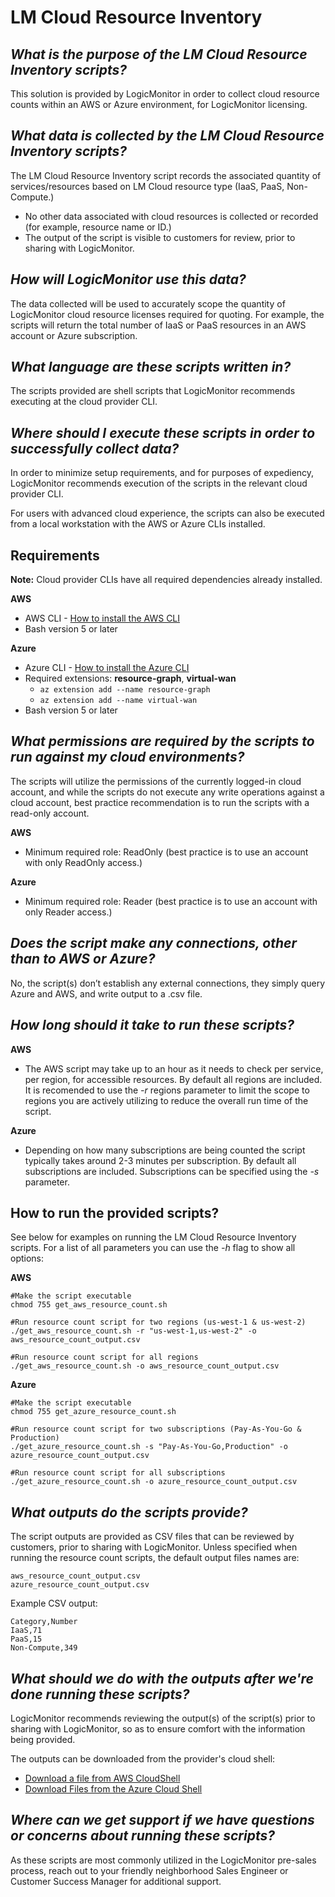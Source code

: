 # LM Cloud Resource Inventory

## *What is the purpose of the LM Cloud Resource Inventory scripts?*

This solution is provided by LogicMonitor in order to collect cloud resource counts within an AWS or Azure environment, for LogicMonitor licensing.

## *What data is collected by the LM Cloud Resource Inventory scripts?*

The LM Cloud Resource Inventory script records the associated quantity of services/resources based on LM Cloud resource type (IaaS, PaaS, Non-Compute.)
* No other data associated with cloud resources is collected or recorded (for example, resource name or ID.) 
* The output of the script is visible to customers for review, prior to sharing with LogicMonitor.

## *How will LogicMonitor use this data?*

The data collected will be used to accurately scope the quantity of LogicMonitor cloud resource licenses required for quoting. For example, the scripts will return the total number of IaaS or PaaS resources in an AWS account or Azure subscription.

## *What language are these scripts written in?*

The scripts provided are shell scripts that LogicMonitor recommends executing at the cloud provider CLI.

## *Where should I execute these scripts in order to successfully collect data?*

In order to minimize setup requirements, and for purposes of expediency, LogicMonitor recommends execution of the scripts in the relevant cloud provider CLI.

For users with advanced cloud experience, the scripts can also be executed from a local workstation with the AWS or Azure CLIs installed.

## Requirements

**Note:**  Cloud provider CLIs have all required dependencies already installed.

**AWS**
* AWS CLI - [How to install the AWS CLI](https://docs.aws.amazon.com/cli/latest/userguide/getting-started-install.html)
* Bash version 5 or later
  
**Azure**
* Azure CLI - [How to install the Azure CLI](https://learn.microsoft.com/en-us/cli/azure/install-azure-cli)
* Required extensions: **resource-graph**, **virtual-wan**
  * ```az extension add --name resource-graph```
  * ```az extension add --name virtual-wan```
* Bash version 5 or later

## *What permissions are required by the scripts to run against my cloud environments?*

The scripts will utilize the permissions of the currently logged-in cloud account, and while the scripts do not execute any write operations against a cloud account, best practice recommendation is to run the scripts with a read-only account.

**AWS**
* Minimum required role: ReadOnly (best practice is to use an account with only ReadOnly access.)

**Azure**
* Minimum required role: Reader (best practice is to use an account with only Reader access.)

## *Does the script make any connections, other than to AWS or Azure?*

No, the script(s) don’t establish any external connections, they simply query Azure and AWS, and write output to a .csv file.

## *How long should it take to run these scripts?*

**AWS**
* The AWS script may take up to an hour as it needs to check per service, per region, for accessible resources. By default all regions are included. It is recomended to use the *-r* regions parameter to limit the scope to regions you are actively utilizing to reduce the overall run time of the script.

**Azure**
* Depending on how many subscriptions are being counted the script typically takes around 2-3 minutes per subscription. By default all subscriptions are included. Subscriptions can be specified using the *-s* parameter.

## How to run the provided scripts?

See below for examples on running the LM Cloud Resource Inventory scripts. For a list of all parameters you can use the *-h* flag to show all options:

**AWS**
```
#Make the script executable
chmod 755 get_aws_resource_count.sh

#Run resource count script for two regions (us-west-1 & us-west-2)
./get_aws_resource_count.sh -r "us-west-1,us-west-2" -o aws_resource_count_output.csv

#Run resource count script for all regions
./get_aws_resource_count.sh -o aws_resource_count_output.csv
```

**Azure**
```
#Make the script executable
chmod 755 get_azure_resource_count.sh

#Run resource count script for two subscriptions (Pay-As-You-Go & Production)
./get_azure_resource_count.sh -s "Pay-As-You-Go,Production" -o azure_resource_count_output.csv

#Run resource count script for all subscriptions
./get_azure_resource_count.sh -o azure_resource_count_output.csv
```

## *What outputs do the scripts provide?*

The script outputs are provided as CSV files that can be reviewed by customers, prior to sharing with LogicMonitor. Unless specified when running the resource count scripts, the default output files names are:
```
aws_resource_count_output.csv
azure_resource_count_output.csv
```

Example CSV output:
```
Category,Number
IaaS,71
PaaS,15
Non-Compute,349
```

## *What should we do with the outputs after we're done running these scripts?*

LogicMonitor recommends reviewing the output(s) of the script(s) prior to sharing with LogicMonitor, so as to ensure comfort with the information being provided.

The outputs can be downloaded from the provider's cloud shell:
* [Download a file from AWS CloudShell](https://docs.aws.amazon.com/cloudshell/latest/userguide/getting-started.html#download-file)
* [Download Files from the Azure Cloud Shell](https://learn.microsoft.com/en-us/azure/cloud-shell/persisting-shell-storage#download-files-in-azure-cloud-shell)

## *Where can we get support if we have questions or concerns about running these scripts?*

As these scripts are most commonly utilized in the LogicMonitor pre-sales process, reach out to your friendly neighborhood Sales Engineer or Customer Success Manager for additional support.
